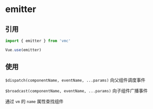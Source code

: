 # emitter

## 引用
```javascript
import { emitter } from 'vmc'

Vue.use(emitter)
```

## 使用
`$dispatch(componentName, eventName, ...params)` 向父组件调度事件

`$broadcast(componentName, eventName, ...params)` 向子组件广播事件

通过 `vm` 的 `name` 属性查找组件
